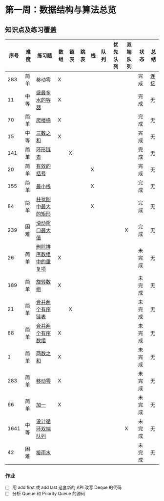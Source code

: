 # 第一周：数据结构与算法总览
## 知识点及练习覆盖
|序号|难度|练习题|数组|链表|跳表|栈|队列|优先队列|双端队列|状态|总结|
|---|---|---|---|---|---|---|---|---|---|---|---|
|283|简单|[移动零](https://leetcode-cn.com/problems/move-zeroes/)|X|||||||完成|[连接](./moveZeroes/NOTE.md)|
|11|中等|[盛最多水的容器](https://leetcode-cn.com/problems/container-with-most-water/)|X|||||||完成|无|
|70|简单|[爬楼梯](https://leetcode-cn.com/problems/climbing-stairs/)|X|||||||完成|无|
|15|中等|[三数之和](https://leetcode-cn.com/problems/3sum/)|X|||||||完成|无|
|141|简单|[环形链表](https://leetcode-cn.com/problems/linked-list-cycle/)||X||||||完成|无|
|20|简单|[有效的括号](https://leetcode-cn.com/problems/valid-parentheses/)||||X||||完成|无|
|155|简单|[最小栈](https://leetcode-cn.com/problems/min-stack/)||||X||||完成|无|
|84|简单|[柱状图中最大的矩形](https://leetcode-cn.com/problems/largest-rectangle-in-histogram/)||||X||||完成|无|
|239|困难|[滑动窗口最大值](https://leetcode-cn.com/problems/sliding-window-maximum/)|||||||X|完成|无|
|26|简单|[删除排序数组中的重复项](https://leetcode-cn.com/problems/remove-duplicates-from-sorted-array/)|X|||||||未完成|无|
|189|简单|[旋转数组](https://leetcode-cn.com/problems/rotate-array/)|X|||||||未完成|无|
|21|简单|[合并两个有序链表](https://leetcode-cn.com/problems/merge-two-sorted-lists/)||X||||||未完成|无|
|88|简单|[合并两个有序数组](https://leetcode-cn.com/problems/merge-sorted-array/)|X|||||||未完成|无|
|1|简单|[两数之和](https://leetcode-cn.com/problems/two-sum/)|X|||||||未完成|无|
|283|简单|[移动零](https://leetcode-cn.com/problems/move-zeroes/)|X|||||||未完成|无|
|66|简单|[加一](https://leetcode-cn.com/problems/plus-one/)|X|||||||未完成|无|
|1641|中等|[设计循环双端队列](https://leetcode.com/problems/design-circular-deque/)|||||||X|未完成|无|
|42|困难|[接雨水](https://leetcode.com/problems/trapping-rain-water/)||||||||未完成|无|
### 作业
- [ ] 用 add first 或 add last 这套新的 API 改写 Deque 的代码
- [ ] 分析 Queue 和 Priority Queue 的源码